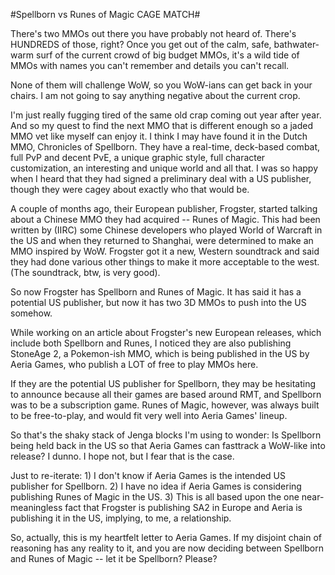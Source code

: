 #Spellborn vs Runes of Magic CAGE MATCH#

There's two MMOs out there you have probably not heard of. There's HUNDREDS of those, right? Once you get out of the calm, safe, bathwater-warm surf of the current crowd of big budget MMOs, it's a wild tide of MMOs with names you can't remember and details you can't recall.

None of them will challenge WoW, so you WoW-ians can get back in your chairs. I am not going to say anything negative about the current crop.

I'm just really fugging tired of the same old crap coming out year after year. And so my quest to find the next MMO that is different enough so a jaded MMO vet like myself can enjoy it. I think I may have found it in the Dutch MMO, Chronicles of Spellborn. They have a real-time, deck-based combat, full PvP and decent PvE, a unique graphic style, full character customization, an interesting and unique world and all that. I was so happy when I heard that they had signed a preliminary deal with a US publisher, though they were cagey about exactly who that would be.

A couple of months ago, their European publisher, Frogster, started talking about a Chinese MMO they had acquired -- Runes of Magic. This had been written by (IIRC) some Chinese developers who played World of Warcraft in the US and when they returned to Shanghai, were determined to make an MMO inspired by WoW. Frogster got it a new, Western soundtrack and said they had done various other things to make it more acceptable to the west. (The soundtrack, btw, is very good).

So now Frogster has Spellborn and Runes of Magic. It has said it has a potential US publisher, but now it has two 3D MMOs to push into the US somehow.

While working on an article about Frogster's new European releases, which include both Spellborn and Runes, I noticed they are also publishing StoneAge 2, a Pokemon-ish MMO, which is being published in the US by Aeria Games, who publish a LOT of free to play MMOs here.

If they are the potential US publisher for Spellborn, they may be hesitating to announce because all their games are based around RMT, and Spellborn was to be a subscription game. Runes of Magic, however, was always built to be free-to-play, and would fit very well into Aeria Games' lineup.

So that's the shaky stack of Jenga blocks I'm using to wonder: Is Spellborn being held back in the US so that Aeria Games can fasttrack a WoW-like into release? I dunno. I hope not, but I fear that is the case.

Just to re-iterate: 1) I don't know if Aeria Games is the intended US publisher for Spellborn. 2) I have no idea if Aeria Games is considering publishing Runes of Magic in the US. 3) This is all based upon the one near-meaningless fact that Frogster is publishing SA2 in Europe and Aeria is publishing it in the US, implying, to me, a relationship.

So, actually, this is my heartfelt letter to Aeria Games. If my disjoint chain of reasoning has any reality to it, and you are now deciding between Spellborn and Runes of Magic -- let it be Spellborn? Please?


